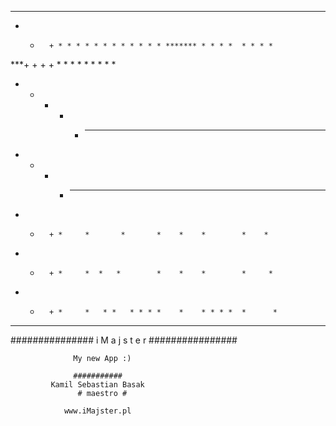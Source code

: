 ----------------------------------------------------------------
+  +       + * * * * * * * * * * * * ******* * * * *  * * * *
***+ +   + + *     * *     * *          *    *        *     *
+  +  + +  + *     *       * *          *    *        *     *
+  +   +   + * * * *       * * * * *    *    * * * *  * * *
+  +       + *     *       *       *    *    *        *    *
+  +       + *     *  *   *        *    *    *        *     *
+  +       + *     *   * *   * * * *    *    * * * *  *      *

----------------------------------------------------------------

 ############### i M a j s t e r ################

                  My new App :)

                  ###########
             Kamil Sebastian Basak
                   # maestro #
                   
                www.iMajster.pl

